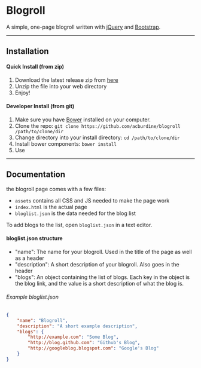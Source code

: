 # Blogroll

A simple, one-page blogroll written with [jQuery](http://jquery.com) and [Bootstrap](http://getbootstrap.com).

---

## Installation

#### Quick Install (from zip)

1. Download the latest release zip from [here](https://github.com/acburdine/blogroll/releases)
2. Unzip the file into your web directory
3. Enjoy!

#### Developer Install (from git)

1. Make sure you have [Bower](http://bower.io) installed on your computer.
2. Clone the repo: `git clone https://github.com/acburdine/blogroll /path/to/clone/dir`
3. Change directory into your install directory: `cd /path/to/clone/dir`
4. Install bower components: `bower install`
5. Use

---

## Documentation

the blogroll page comes with a few files:

- `assets` contains all CSS and JS needed to make the page work
- `index.html` is the actual page
- `bloglist.json` is the data needed for the blog list

To add blogs to the list, open `bloglist.json` in a text editor.

#### bloglist.json structure

- "name": The name for your blogroll. Used in the title of the page as well as a header
- "description": A short description of your blogroll. Also goes in the header
- "blogs": An object containing the list of blogs. Each key in the object is the blog link, and the value is a short description of what the blog is.

###### Example bloglist.json

```json
{
    "name": "Blogroll",
    "description": "A short example description",
    "blogs": {
        "http://example.com": "Some Blog",
        "http://blog.github.com": "Github's Blog",
        "http://googleblog.blogspot.com": "Google's Blog"
    }
}
```
